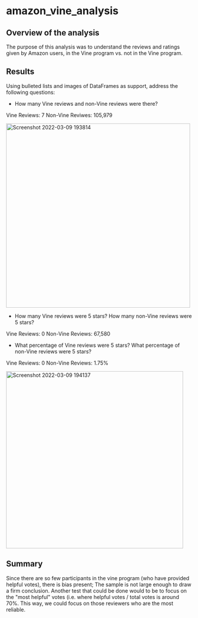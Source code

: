 # amazon_vine_analysis


## Overview of the analysis

The purpose of this analysis was to understand the reviews and ratings given by Amazon users, in the Vine program vs. not in the Vine program.


## Results

Using bulleted lists and images of DataFrames as support, address the following questions:

- How many Vine reviews and non-Vine reviews were there?

Vine Reviews: 7
Non-Vine Reviwes: 105,979

<img width="499" alt="Screenshot 2022-03-09 193814" src="https://user-images.githubusercontent.com/92737670/157563846-3344eaea-c796-4ff5-aec9-3618a6ef2552.png">


- How many Vine reviews were 5 stars? How many non-Vine reviews were 5 stars?

Vine Reviews: 0
Non-Vine Reviews: 67,580

- What percentage of Vine reviews were 5 stars? What percentage of non-Vine reviews were 5 stars?

Vine Reviews: 0
Non-Vine Reviews: 1.75%

<img width="480" alt="Screenshot 2022-03-09 194137" src="https://user-images.githubusercontent.com/92737670/157564172-6fdcd851-d2f0-4690-9943-c4120bac66fe.png">


## Summary

Since there are so few participants in the vine program (who have provided helpful votes), there is bias present; The sample is not large enough to draw a firm conclusion. Another test that could be done would to be to focus on the "most helpful" votes (i.e. where helpful votes / total votes is around 70%. This way, we could focus on those reviewers who are the most reliable.
